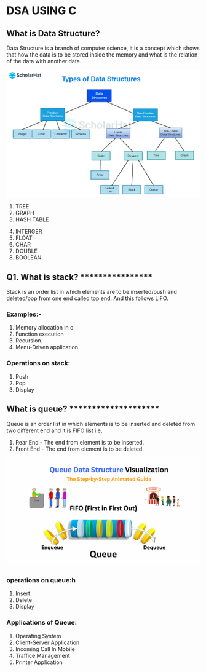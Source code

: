 # DSA USING C

## What is Data Structure?

Data Structure is a branch of computer science, it is a concept which shows that how the data is to be stored inside the memory and what is the relation of the data with another data.

![alt text](dsaDist.webp)

1. TREE
2. GRAPH
3. HASH TABLE
<!-- PRIMITIVE DATA TYPE: -->
4. INTERGER
5. FLOAT
6. CHAR
7. DOUBLE
8. BOOLEAN

## Q1. What is stack? \***\*\*\*\*\***\*\*\*\*\***\*\*\*\*\***

Stack is an order list in which elements are to be inserted/push and deleted/pop from one end called top end. And this follows LIFO.

### Examples:-

1. Memory allocation in c
2. Function execution
3. Recursion.
4. Menu-Driven application

### Operations on stack:

1. Push
2. Pop
3. Display

## What is queue? \***\*\*\*\*\*\*\***\*\*\*\*\***\*\*\*\*\*\*\***

Queue is an order list in which elements is to be inserted and deleted from two different end and it is FIFO list i.e,

1. Rear End - The end from element is to be inserted.
2. Front End - The end from element is to be deleted.

![alt text](queue-1.png)

### operations on queue:h

1. Insert
2. Delete
3. Display

### Applications of Queue:

1. Operating System
2. Client-Server Application
3. Incoming Call In Mobile
4. Traffice Management
5. Printer Application
